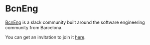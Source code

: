 # BcnEng

[BcnEng](http://bcneng.net) is a slack community built around the software engineering community from Barcelona.

You can get an invitation to join it [here](http://slack.bcneng.net).
